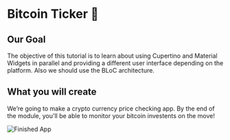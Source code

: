 # Bitcoin Ticker 🤑

## Our Goal

The objective of this tutorial is to learn about using Cupertino and Material Widgets in parallel and providing a different user interface depending on the platform. Also we should use the BLoC architecture.


## What you will create

We’re going to make a crypto currency price checking app. By the end of the module, you'll be able to monitor your bitcoin investents on the move!

![Finished App](https://github.com/londonappbrewery/Images/blob/master/bitcoin-flutter-demo.gif)
